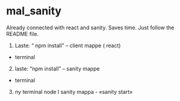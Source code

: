 # mal_sanity
Already connected with react and sanity. Saves time. Just follow the README file.

1.	Laste: “ npm install” – client mappe ( react)
- terminal 
2.	laste:  “npm install” – sanity mappe
- terminal
3.	ny terminal node I sanity mappa - «sanity start»
